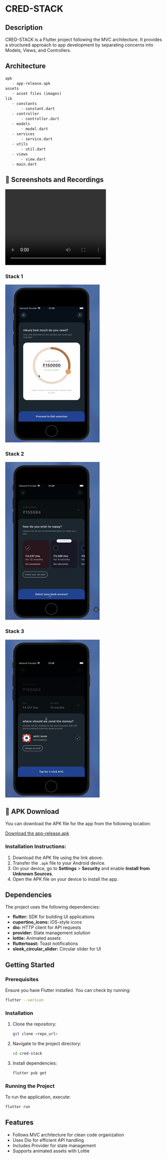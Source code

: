 # CRED-STACK

## Description

CRED-STACK is a Flutter project following the MVC architecture. It provides a structured approach to app development by separating concerns into Models, Views, and Controllers.

## Architecture

```
apk
   - app-release.apk
assets
   - asset files (images)
lib
   - constants
       - constant.dart
   - controller
       - controller.dart
   - models
       - model.dart
   - services
       - service.dart
   - utils
       - util.dart
   - views
       - view.dart
   - main.dart
```

## 📸 Screenshots and Recordings

<video width="320" height="240" controls>
  <source src="assets/screenRecording/app-screen-recording.mp4" type="video/mp4">
  Your browser does not support the video tag.
</video>

### Stack 1

<img src="assets/screenshots/Screenshot2025-02-02at09.52.09.png" width="300" height="500">

### Stack 2

<img src="assets/screenshots/Screenshot2025-02-02at09.52.37.png" width="300" height="500">

### Stack 3

<img src="assets/screenshots/Screenshot2025-02-02at09.52.53.png" width="300" height="500">

## 📲 APK Download

You can download the APK file for the app from the following location:

[Download the app-release.apk](apk/app-release.apk)

### Installation Instructions:

1. Download the APK file using the link above.
2. Transfer the `.apk` file to your Android device.
3. On your device, go to **Settings** > **Security** and enable **Install from Unknown Sources**.
4. Open the APK file on your device to install the app.

## Dependencies

The project uses the following dependencies:

- **flutter:** SDK for building UI applications
- **cupertino_icons:** iOS-style icons
- **dio:** HTTP client for API requests
- **provider:** State management solution
- **lottie:** Animated assets
- **fluttertoast:** Toast notifications
- **sleek_circular_slider:** Circular slider for UI

## Getting Started

### Prerequisites

Ensure you have Flutter installed. You can check by running:

```sh
flutter --version
```

### Installation

1. Clone the repository:
   ```sh
   git clone <repo_url>
   ```
2. Navigate to the project directory:
   ```sh
   cd cred-stack
   ```
3. Install dependencies:
   ```sh
   flutter pub get
   ```

### Running the Project

To run the application, execute:

```sh
flutter run
```

## Features

- Follows MVC architecture for clean code organization
- Uses Dio for efficient API handling
- Includes Provider for state management
- Supports animated assets with Lottie
